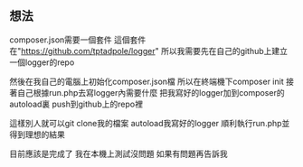 ## 想法

composer.json需要一個套件
這個套件在"https://github.com/tptadpole/logger"
所以我需要先在自己的github上建立一個logger的repo

然後在我自己的電腦上初始化composer.json檔 所以在終端機下composer init
接著自己根據run.php去寫logger內需要什麼
把我寫好的logger加到composer的autoload裏
push到github上的repo裡

這樣別人就可以git clone我的檔案
autoload我寫好的logger
順利執行run.php並得到理想的結果

目前應該是完成了 我在本機上測試沒問題
如果有問題再告訴我
